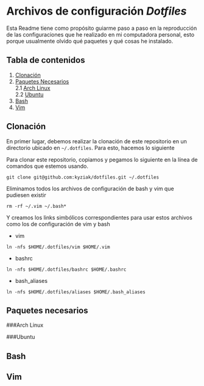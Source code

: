 # Archivos de configuración *Dotfiles* 

Esta Readme tiene como propósito guiarme paso a paso en la reproducción de las configuraciones que he realizado  en mi computadora personal, esto porque usualmente olvido qué paquetes y qué cosas he instalado. 

## Tabla de contenidos
1. [Clonación](#clonación)
2. [Paquetes Necesarios](#paquetes-necesarios) </br>
2.1 [Arch Linux](#arch-linux) </br>
2.2 [Ubuntu](#ubuntu)
3. [Bash](#bash)
4. [Vim](#vim)

## Clonación

En primer lugar, debemos realizar la clonación de este repositorio en un directorio ubicado en `~/.dotfiles`. Para esto, hacemos lo siguiente

Para clonar este repositorio, copiamos y pegamos lo siguiente en la línea de comandos que estemos usando. 
```
git clone git@github.com:kyziak/dotfiles.git ~/.dotfiles
```
Eliminamos todos los archivos de configuración de bash y vim que pudiesen existir
```
rm -rf ~/.vim ~/.bash*
```
Y creamos los links simbólicos correspondientes para usar estos archivos como los de configuración de vim y bash 
* vim </br>
```
ln -nfs $HOME/.dotfiles/vim $HOME/.vim
```
* bashrc </br>
```
ln -nfs $HOME/.dotfiles/bashrc $HOME/.bashrc	
```
* bash_aliases </br>
```
ln -nfs $HOME/.dotfiles/aliases $HOME/.bash_aliases
```

## Paquetes necesarios

###Arch Linux

###Ubuntu

## Bash

## Vim
